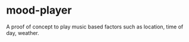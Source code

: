 # mood-player
A proof of concept to play music based factors such as location, time of day, weather.
